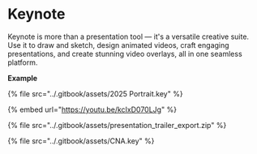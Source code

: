 # Keynote

Keynote is more than a presentation tool — it's a versatile creative suite. Use it to draw and sketch, design animated videos, craft engaging presentations, and create stunning video overlays, all in one seamless platform.

**Example**

{% file src="../.gitbook/assets/2025 Portrait.key" %}

{% embed url="https://youtu.be/kcIxD070LJg" %}

{% file src="../.gitbook/assets/presentation_trailer_export.zip" %}

{% file src="../.gitbook/assets/CNA.key" %}
